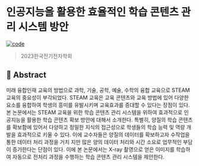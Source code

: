 # 인공지능을 활용한 효율적인 학습 콘텐츠 관리 시스템 방안
[![code](https://img.shields.io/badge/Code-Python-blue)](https://docs.python.org/3/license.html)
> 2023한국전기전자학회
## 📖 Abstract
미래 융합인재 교육의 방법으로 과학, 기술, 공학, 예술, 수학의 융합 교육으로 STEAM 교육의 중요성이 부각되었다. STEAM 교육은 교육 콘텐츠와 교육 방법에 있어 다양한 요소를 융합하여 학생의 흥미를 유발시키며 교육효과를 증대할 수 있다는 장점이 있다. 본 논문에서는 STEAM 교육을 위한 학습 콘텐츠 관리 시스템을 위하여 효과적으로 인공지능을 활용한 학습 콘텐츠 확보 방안에 대해서 소개한다. 특별히, 양질의 학습 콘텐츠를 확보함에 있어서 다양하고 정밀한 지식의 접근성으로 학생들의 학습 능력 및 역량 개발을 효과적으로 키울 수 있다. 이에 교수자들은 양질의 데이터를 확보하고자 수작업을 통한 데이터 처리 과정을 거치 지만 많은 양의 데이터 처리와 시간 소요로 업무적인 부담이 증가한다는 단점이 있다. 이에 본 논문에서는 X-ray 촬영으로 얻은 이미지를 학습하여 자동으로 전처리 과정을 수행하는 학습 콘텐츠 관리 시스템을 제안한다.
